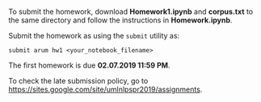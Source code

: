 To submit the homework, download __Homework1.ipynb__ and __corpus.txt__ to the same directory and follow the instructions in __Homework.ipynb__.

Submit the homework as using the `submit` utility as:

`submit arum hw1 <your_notebook_filename>`

The first homework is due __02.07.2019 11:59 PM__.

To check the late submission policy, go to https://sites.google.com/site/umlnlpspr2019/assignments.


